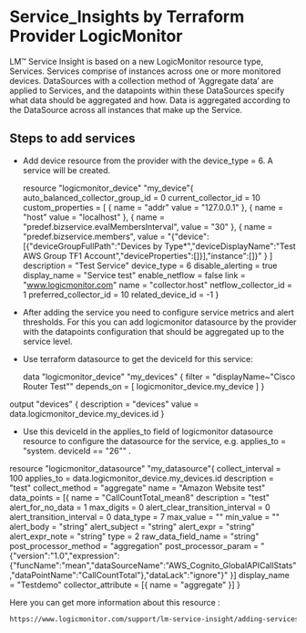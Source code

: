 # Service_Insights by Terraform Provider LogicMonitor 

LM™ Service Insight is based on a new LogicMonitor resource type, Services. Services comprise of instances across one or more monitored devices. DataSources with a collection method of ‘Aggregate data’ are applied to Services, and the datapoints within these DataSources specify what data should be aggregated and how. Data is aggregated according to the DataSource across all instances that make up the Service.

## Steps to add services

- Add device resource from the provider with the device_type = 6. A service will be created.

   resource "logicmonitor_device" "my_device"{
	auto_balanced_collector_group_id = 0
	current_collector_id = 10
	custom_properties = [
		{
			name = "addr"
      		value = "127.0.0.1"
		},
		{
			name = "host"
      		value = "localhost"
		},
        {
            name = "predef.bizservice.evalMembersInterval",
            value = "30"
        },
        {
            name = "predef.bizservice.members",
            value = "{\"device\":[{\"deviceGroupFullPath\":\"Devices by Type*\",\"deviceDisplayName\":\"Test AWS Group TF1 Account\",\"deviceProperties\":[]}],\"instance\":[]}"
        }
	]
	description = "Test Service"
	device_type  = 6
	disable_alerting = true
	display_name = "Service test"
	enable_netflow = false
	link = "www.logicmonitor.com"
	name = "collector.host"
	netflow_collector_id = 1
	preferred_collector_id = 10
	related_device_id = -1
}

- After adding the service you need to configure service metrics and alert thresholds. For this you can add logicmonitor datasource by the provider with the datapoints configuration that should be aggregated up to the service level. 
  
- Use terraform datasource to get the deviceId for this service:

  data "logicmonitor_device" "my_devices" {
    filter = "displayName~\"Cisco Router Test\""
	depends_on = [
		logicmonitor_device.my_device
	]
}

output "devices" {
  description = "devices"
  value       = data.logicmonitor_device.my_devices.id
}

 - Use this deviceId in the applies_to field of logicmonitor datasource resource to configure the datasource for the service, e.g. applies_to = "system. deviceId == \"26\"" .

  resource "logicmonitor_datasource" "my_datasource"{
  collect_interval = 100
  applies_to = data.logicmonitor_device.my_devices.id
  description = "test"
  collect_method = "aggregate"
  name = "Amazon Website test"
  data_points = [{
          name = "CallCountTotal_mean8"
          description = "test"
          alert_for_no_data = 1
          max_digits = 0
          alert_clear_transition_interval = 0
          alert_transition_interval = 0
          data_type = 7
          max_value = ""
          min_value = ""
          alert_body = "string"
          alert_subject = "string"
          alert_expr = "string"
          alert_expr_note = "string"
          type = 2
          raw_data_field_name = "string"
          post_processor_method = "aggregation"
          post_processor_param = "{\"version\":\"1.0\",\"expression\":{\"funcName\":\"mean\",\"dataSourceName\":\"AWS_Cognito_GlobalAPICallStats\",\"dataPointName\":\"CallCountTotal\"},\"dataLack\":\"ignore\"}"
      }]
  display_name = "Testdemo"
  collector_attribute = [{
  name = "aggregate"
  }] 
}


Here you can get more information about this resource : 
```sh
https://www.logicmonitor.com/support/lm-service-insight/adding-services
```

